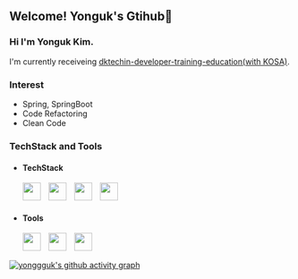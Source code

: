 <!-- ![header](https://capsule-render.vercel.app/api?type=soft&color=FDDA0D&text=Yonguk's%20Dev-Home&fontSize=40)-->
## Welcome! Yonguk's Gtihub👋

### Hi I'm Yonguk Kim.

I'm currently receiveing [dktechin-developer-training-education(with KOSA)](https://github.com/yonggguk/dktechin-msa-full-stack-developer-training-course).

### Interest
- Spring, SpringBoot
- Code Refactoring
- Clean Code




### TechStack and Tools

- #### TechStack
  <img height="32" width="32" src="https://user-images.githubusercontent.com/26195706/228287993-7a15a2bb-09b0-454d-9a72-488da35bd892.png" /> <img height="32" width="32" src="https://cdn.simpleicons.org/spring/#6DB33F" /> <img height="32" width="32" src="https://cdn.simpleicons.org/springboot/#6DB33F" /> <img height="32" width="32" src="https://cdn.simpleicons.org/oracle/#F80000" /> 
- #### Tools
  <img height="32" width="32" src="https://cdn.simpleicons.org/github/black" /> <img height="32" width="32" src="https://cdn.simpleicons.org/slack/#4A154B" /> <img height="32" width="32" src="https://cdn.simpleicons.org/intellijidea/#000000" />  

[![yonggguk's github activity graph](https://github-readme-activity-graph.cyclic.app/graph?username=yonggguk&theme=github-light&radius=4)](https://github.com/ashutosh00710/github-readme-activity-graph)
